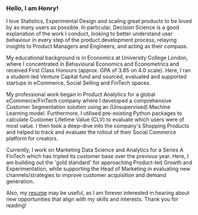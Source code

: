 ### Hello, I am Henry!

I love Statistics, Experimental Design and scaling great products to be loved by as many users as possible. In particular, Decision Science is a good explanation of the work I conduct, looking to better understand user behaviour in every step of the product development process, relaying insights to Product Managers and Engineers, and acting as their compass.

My educational background is in Economics at University College London, where I concentrated in Behavioural Economics and Econometrics and received First Class Honours (approx. GPA of 3.85 on 4.0 scale). Here, I ran a student-led Venture Capital fund and sourced, evaluated and supported startups in eCommerce, Social Selling and FinTech spaces.

My professional work began in Product Analytics for a global eCommerce/FinTech company where I developed a comprehensive Customer Segmentation solution using an (Unsupervised) Machine Learning model. Furthermore, I utilised pre-existing Python packages to calculate Customer Lifetime Value (CLV) to evaluate which users were of most value. I then took a deep-dive into the company's Shopping Products and helped to track and evaluate the rollout of their Social Commerce platform for creators.

Currently, I work on Marketing Data Science and Analytics for a Series A FinTech which has tripled its customer base over the previous year. Here, I am building out the 'gold standard' for approaching Product-led Growth and Experimentation, while supporting the Head of Marketing in evaluating new channels/strategies to improve customer acquisition and demand generation.

Also, my [resume](https://www.figma.com/file/KtqyrHh6JmEAcvw1ulvrkP/Henry-Resume-(New)?type=design&node-id=0%3A1&t=cUVpxLXztUEiHtyY-1) may be useful, as I am forever interested in hearing about new opportunities that align with my skills and interests. Thank you for reading!

<!--
**henrybellhouse/henrybellhouse** is a ✨ _special_ ✨ repository because its `README.md` (this file) appears on your GitHub profile.

Here are some ideas to get you started:

- 🔭 I’m currently working on ...
- 🌱 I’m currently learning ...
- 👯 I’m looking to collaborate on ...
- 🤔 I’m looking for help with ...
- 💬 Ask me about ...
- 📫 How to reach me: ...
- 😄 Pronouns: ...
- ⚡ Fun fact: ...
-->
